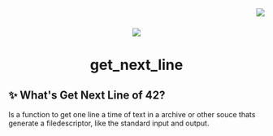  <img align="right" src="https://badge42.vercel.app/api/v2/cl1lib1or000609l3zqzjxzew/project/2344419" />
<h1></h1>

<div align="center">
  <img  src="https://game.42sp.org.br/static/assets/achievements/get_next_linem.png" />
  <h1>get_next_line</h1>
</div>

## :sparkles: What's Get Next Line of 42?

Is a function to get one line a time of text in a archive or other souce thats generate a filedescriptor, like the standard input and output.

